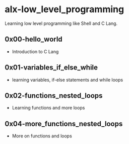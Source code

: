 # alx-low_level_programming
Learning low level programming like Shell and C Lang.
## 0x00-hello_world
- Introduction to C Lang

## 0x01-variables_if_else_while
- learning variables, if-else statements and while loops

## 0x02-functions_nested_loops
- Learning functions and more loops

## 0x04-more_functions_nested_loops
- More on functions and loops
